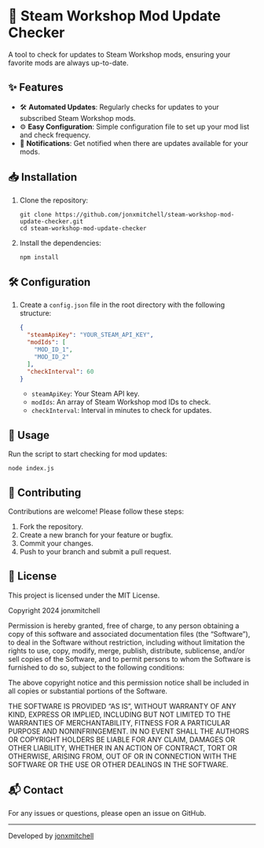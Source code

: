 # 🚀 Steam Workshop Mod Update Checker

A tool to check for updates to Steam Workshop mods, ensuring your favorite mods are always up-to-date.

## ✨ Features

- 🛠️ **Automated Updates**: Regularly checks for updates to your subscribed Steam Workshop mods.
- ⚙️ **Easy Configuration**: Simple configuration file to set up your mod list and check frequency.
- 🔔 **Notifications**: Get notified when there are updates available for your mods.

## 📥 Installation

1. Clone the repository:
    ```
    git clone https://github.com/jonxmitchell/steam-workshop-mod-update-checker.git
    cd steam-workshop-mod-update-checker
    ```

2. Install the dependencies:
    ```
    npm install
    ```

## 🛠️ Configuration

1. Create a `config.json` file in the root directory with the following structure:
    ```json
    {
      "steamApiKey": "YOUR_STEAM_API_KEY",
      "modIds": [
        "MOD_ID_1",
        "MOD_ID_2"
      ],
      "checkInterval": 60
    }
    ```
    - `steamApiKey`: Your Steam API key.
    - `modIds`: An array of Steam Workshop mod IDs to check.
    - `checkInterval`: Interval in minutes to check for updates.

## 🚀 Usage

Run the script to start checking for mod updates:
```
node index.js
```


## 🤝 Contributing

Contributions are welcome! Please follow these steps:

1. Fork the repository.
2. Create a new branch for your feature or bugfix.
3. Commit your changes.
4. Push to your branch and submit a pull request.

## 📄 License

This project is licensed under the MIT License. 

Copyright 2024 jonxmitchell

Permission is hereby granted, free of charge, to any person obtaining a copy of this software and associated documentation files (the “Software”), to deal in the Software without restriction, including without limitation the rights to use, copy, modify, merge, publish, distribute, sublicense, and/or sell copies of the Software, and to permit persons to whom the Software is furnished to do so, subject to the following conditions:

The above copyright notice and this permission notice shall be included in all copies or substantial portions of the Software.

THE SOFTWARE IS PROVIDED “AS IS”, WITHOUT WARRANTY OF ANY KIND, EXPRESS OR IMPLIED, INCLUDING BUT NOT LIMITED TO THE WARRANTIES OF MERCHANTABILITY, FITNESS FOR A PARTICULAR PURPOSE AND NONINFRINGEMENT. IN NO EVENT SHALL THE AUTHORS OR COPYRIGHT HOLDERS BE LIABLE FOR ANY CLAIM, DAMAGES OR OTHER LIABILITY, WHETHER IN AN ACTION OF CONTRACT, TORT OR OTHERWISE, ARISING FROM, OUT OF OR IN CONNECTION WITH THE SOFTWARE OR THE USE OR OTHER DEALINGS IN THE SOFTWARE.

## 📬 Contact

For any issues or questions, please open an issue on GitHub.

---

Developed by [jonxmitchell](https://github.com/jonxmitchell)
